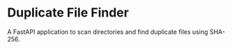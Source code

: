 # Duplicate File Finder

A FastAPI application to scan directories and find duplicate files using SHA-256.